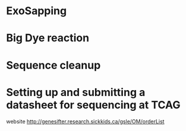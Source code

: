 # ExoSapping

# Big Dye reaction

# Sequence cleanup

# Setting up and submitting a datasheet for sequencing at TCAG
website http://genesifter.research.sickkids.ca/gsle/OM/orderList
